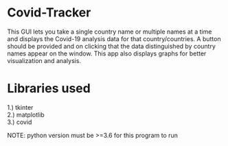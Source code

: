 # Covid-Tracker
This GUI lets you take a single country name or multiple names at a time and displays the Covid-19 analysis data for that country/countries. A button should be provided and on clicking that the data distinguished by country names appear on the window. This app also displays graphs for better visualization and analysis.

# Libraries used
1.) tkinter\
2.) matplotlib\
3.) covid

NOTE: python version must be >=3.6 for this program to run
